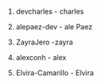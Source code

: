 1. devcharles - charles
2. alepaez-dev - ale Paez
3. ZayraJero -zayra
4. alexconh - alex

6. Elvira-Camarillo - Elvira